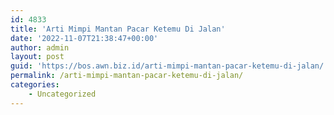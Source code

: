 ```yaml
---
id: 4833
title: 'Arti Mimpi Mantan Pacar Ketemu Di Jalan'
date: '2022-11-07T21:38:47+00:00'
author: admin
layout: post
guid: 'https://bos.awn.biz.id/arti-mimpi-mantan-pacar-ketemu-di-jalan/'
permalink: /arti-mimpi-mantan-pacar-ketemu-di-jalan/
categories:
    - Uncategorized
---
```


